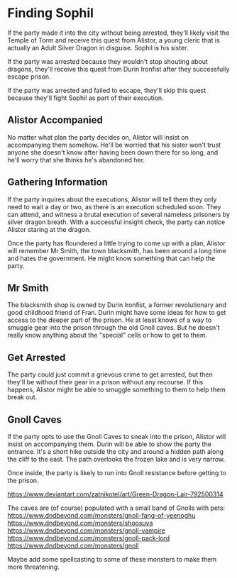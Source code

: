 # Finding Sophil
If the party made it into the city without being arrested, they'll likely visit the Temple of Torm and receive this quest from Alistor, a young cleric that is actually an Adult Silver Dragon in disguise. Sophil is his sister.

If the party was arrested because they wouldn't stop shouting about dragons, they'll receive this quest from Durin Ironfist after they successfully escape prison.

If the party was arrested and failed to escape, they'll skip this quest because they'll fight Sophil as part of their execution.

## Alistor Accompanied
No matter what plan the party decides on, Alistor will insist on accompanying them somehow. He'll be worried that his sister won't trust anyone she doesn't know after having been down there for so long, and he'll worry that she thinks he's abandoned her.

## Gathering Information
If the party inquires about the executions, Alistor will tell them they only need to wait a day or two, as there is an execution scheduled soon. They can attend, and witness a brutal execution of several nameless prisoners by silver dragon breath. With a successful insight check, the party can notice Alistor staring at the dragon.

Once the party has floundered a little trying to come up with a plan, Alistor will remember Mr Smith, the town blacksmith, has been around a long time and hates the government. He might know something that can help the party.

## Mr Smith
The blacksmith shop is owned by Durin Ironfist, a former revolutionary and good childhood friend of Fran. Durin might have some ideas for how to get access to the deeper part of the prison. He at least knows of a way to smuggle gear into the prison through the old Gnoll caves. But he doesn't really know anything about the "special" cells or how to get to them.

## Get Arrested
The party could just commit a grievous crime to get arrested, but then they'll be without their gear in a prison without any recourse. If this happens, Alistor might be able to smuggle something to them to help them break out.

## Gnoll Caves
If the party opts to use the Gnoll Caves to sneak into the prison, Alistor will insist on accompanying them. Durin will be able to show the party the entrance. It's a short hike outside the city and around a hidden path along the cliff to the east. The path overlooks the frozen lake and is very narrow.

Once inside, the party is likely to run into Gnoll resistance before getting to the prison.

https://www.deviantart.com/zatnikotel/art/Green-Dragon-Lair-792500314

The caves are (of course) populated with a small band of Gnolls with pets:
https://www.dndbeyond.com/monsters/gnoll-fang-of-yeenoghu
https://www.dndbeyond.com/monsters/shoosuva
https://www.dndbeyond.com/monsters/gnoll-vampire
https://www.dndbeyond.com/monsters/gnoll-pack-lord
https://www.dndbeyond.com/monsters/gnoll

Maybe add some spellcasting to some of these monsters to make them more threatening.
